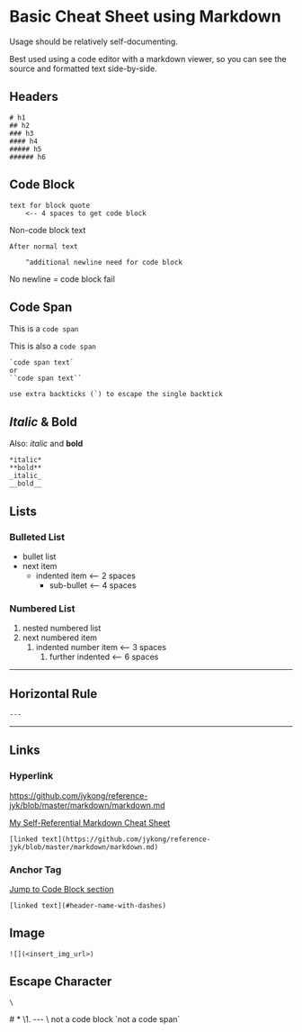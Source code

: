 # Basic Cheat Sheet using Markdown
Usage should be relatively self-documenting.

Best used using a code editor with a markdown viewer, so you can see the source and formatted text side-by-side.

## Headers
    # h1
    ## h2
    ### h3
    #### h4
    ##### h5
    ###### h6

## Code Block
    text for block quote
        <-- 4 spaces to get code block

Non-code block text 

    After normal text

        ^additional newline need for code block

No newline
    = code block fail

## Code Span
This is a `code span`

This is also a ``code span``

    `code span text`
    or
    ``code span text``

``use extra backticks (`) to escape the single backtick ``

## *Italic* & **Bold**
Also: _italic_ and __bold__

    *italic*
    **bold**
    _italic_
    __bold__

## Lists
### Bulleted List
* bullet list
* next item
  * indented item <-- 2 spaces
    * sub-bullet <-- 4 spaces
### Numbered List
1. nested numbered list
1. next numbered item
   1. indented number item <-- 3 spaces
      1. further indented <-- 6 spaces

---
## Horizontal Rule
    ---
---

## Links
### Hyperlink
https://github.com/jykong/reference-jyk/blob/master/markdown/markdown.md

[My Self-Referential Markdown Cheat Sheet](https://github.com/jykong/reference-jyk/blob/master/markdown/markdown.md)

    [linked text](https://github.com/jykong/reference-jyk/blob/master/markdown/markdown.md)

### Anchor Tag
[Jump to Code Block section](#code-block)

    [linked text](#header-name-with-dashes)

## Image

    ![](<insert_img_url>)

## Escape Character
    \
\#
\*
\1.
\---
\    not a code block
\`not a code span`
